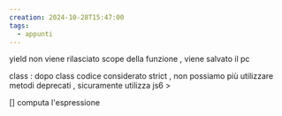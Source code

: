 ```yaml
---
creation: 2024-10-28T15:47:00
tags:
  - appunti
---
```

yield non viene rilasciato scope della funzione , viene salvato il pc

class : dopo class codice considerato strict , non possiamo più utilizzare metodi deprecati , sicuramente utilizza js6 > 

\[] computa l'espressione 